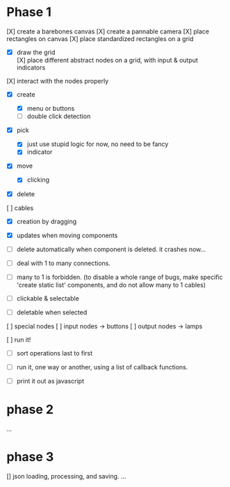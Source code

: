 
# Phase 1
[X] create a barebones canvas
[X] create a pannable camera 
[X] place rectangles on canvas 
[X] place standardized rectangles on a grid
 - [X] draw the grid  
[X] place different abstract nodes on a grid, with input & output indicators


[X] interact with the nodes properly
 - [X] create 
    - [X] menu or buttons
    - [ ] double click detection
 - [X] pick
    - [X] just use stupid logic for now, no need to be fancy 
    - [X] indicator
 - [X] move
    - [X] clicking  
 - [X] delete


[ ] cables
  - [X] creation by dragging
  - [X] updates when moving components
  - [ ] delete automatically when component is deleted. it crashes now...
  - [ ] deal with 1 to many connections. 
  - [ ] many to 1 is forbidden. (to disable a whole range of bugs, make specific 'create static list' components, and do not allow many to 1 cables)
  - [ ] clickable & selectable
  - [ ] deletable when selected


[ ] special nodes
    [ ] input nodes -> buttons
    [ ] output nodes -> lamps

[ ] run it!
  - [ ] sort operations last to first
  - [ ] run it, one way or another, using a list of callback functions.
  - [ ] print it out as javascript 




# phase 2 

...


# phase 3 

[] json loading, processing, and saving.
...
